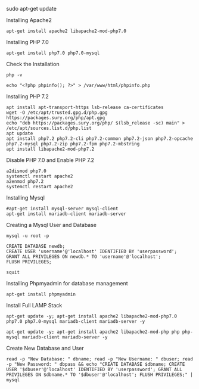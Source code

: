 


sudo apt-get update

Installing Apache2

    apt-get install apache2 libapache2-mod-php7.0

Installing PHP 7.0

    apt-get install php7.0 php7.0-mysql

Check the Installation

    php -v

    echo "<?php phpinfo(); ?>" > /var/www/html/phpinfo.php

Installing PHP 7.2

    apt install apt-transport-https lsb-release ca-certificates
    wget -O /etc/apt/trusted.gpg.d/php.gpg https://packages.sury.org/php/apt.gpg
    echo "deb https://packages.sury.org/php/ $(lsb_release -sc) main" > /etc/apt/sources.list.d/php.list
    apt update
    apt install php7.2 php7.2-cli php7.2-common php7.2-json php7.2-opcache php7.2-mysql php7.2-zip php7.2-fpm php7.2-mbstring
    apt install libapache2-mod-php7.2

Disable PHP 7.0 and Enable PHP 7.2

    a2dismod php7.0
    systemctl restart apache2
    a2enmod php7.2
    systemctl restart apache2

Installing Mysql

    #apt-get install mysql-server mysql-client
    apt-get install mariadb-client mariadb-server

Creating a Mysql User and Database

    mysql -u root -p

    CREATE DATABASE newdb;
    CREATE USER 'username'@'localhost' IDENTIFIED BY 'userpassword';
    GRANT ALL PRIVILEGES ON newdb.* TO 'username'@'localhost';
    FLUSH PRIVILEGES;

    squit


Installing Phpmyadmin for database management

    apt-get install phpmyadmin


Install Full LAMP Stack

    apt-get update -y; apt-get install apache2 libapache2-mod-php7.0 php7.0 php7.0-mysql mariadb-client mariadb-server -y
    
    apt-get update -y; apt-get install apache2 libapache2-mod-php php php-mysql mariadb-client mariadb-server -y

Create New Database and User

    read -p "New Database: " dbname; read -p "New Username: " dbuser; read -p "New Password: " dbpass && echo "CREATE DATABASE $dbname; CREATE USER '$dbuser'@'localhost' IDENTIFIED BY 'userpassword'; GRANT ALL PRIVILEGES ON $dbname.* TO '$dbuser'@'localhost'; FLUSH PRIVILEGES;" | mysql

